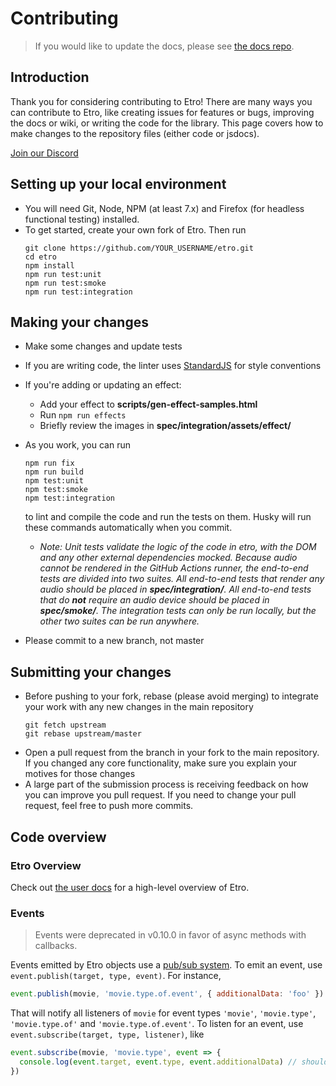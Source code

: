 # Contributing

> If you would like to update the docs, please see [the docs repo](https://github.com/etro-js/etro-js.github.io).

## Introduction

Thank you for considering contributing to Etro! There are many ways you can contribute to Etro, like creating issues for features or bugs, improving the docs or wiki, or writing the code for the library. This page covers how to make changes to the repository files (either code or jsdocs).

[Join our Discord](https://discord.gg/myrBsQ8Cht)

## Setting up your local environment

- You will need Git, Node, NPM (at least 7.x) and Firefox (for headless functional testing) installed.
- To get started, create your own fork of Etro. Then run
  ```
  git clone https://github.com/YOUR_USERNAME/etro.git
  cd etro
  npm install
  npm run test:unit
  npm run test:smoke
  npm run test:integration
  ```

## Making your changes

- Make some changes and update tests
- If you are writing code, the linter uses [StandardJS](https://standardjs.com/rules.html) for style conventions
- If you're adding or updating an effect:
  - Add your effect to **scripts/gen-effect-samples.html**
  - Run `npm run effects`
  - Briefly review the images in **spec/integration/assets/effect/**
- As you work, you can run
  ```
  npm run fix
  npm run build
  npm test:unit
  npm test:smoke
  npm test:integration
  ```

  to lint and compile the code and run the tests on them. Husky will run these commands automatically when you commit.
  - *Note: Unit tests validate the logic of the code in etro, with the DOM and any other external dependencies mocked. Because audio cannot be rendered in the GitHub Actions runner, the end-to-end tests are divided into two suites. All end-to-end tests that render any audio should be placed in **spec/integration/**. All end-to-end tests that do **not** require an audio device should be placed in **spec/smoke/**. The integration tests can only be run locally, but the other two suites can be run anywhere.*

- Please commit to a new branch, not master

## Submitting your changes

- Before pushing to your fork, rebase (please avoid merging) to integrate your work with any new changes in the main repository
  ```
  git fetch upstream
  git rebase upstream/master
  ```
- Open a pull request from the branch in your fork to the main repository. If you changed any core functionality, make sure you explain your motives for those changes
- A large part of the submission process is receiving feedback on how you can improve you pull request. If you need to change your pull request, feel free to push more commits.

## Code overview

### Etro Overview

Check out [the user docs](https://etrojs.dev/docs/intro) for a high-level overview of Etro.

### Events

> Events were deprecated in v0.10.0 in favor of async methods with callbacks.

Events emitted by Etro objects use a [pub/sub system](https://en.wikipedia.org/wiki/Publish%E2%80%93subscribe_pattern). To emit an event, use `event.publish(target, type, event)`. For instance,

```js
event.publish(movie, 'movie.type.of.event', { additionalData: 'foo' })
```

That will notify all listeners of `movie` for event types `'movie'`, `'movie.type'`, `'movie.type.of'` and `'movie.type.of.event'`. To listen for an event, use `event.subscribe(target, type, listener)`, like

```js
event.subscribe(movie, 'movie.type', event => {
  console.log(event.target, event.type, event.additionalData) // should print the movie, 'movie.type.of.event', 'foo'
})
```
